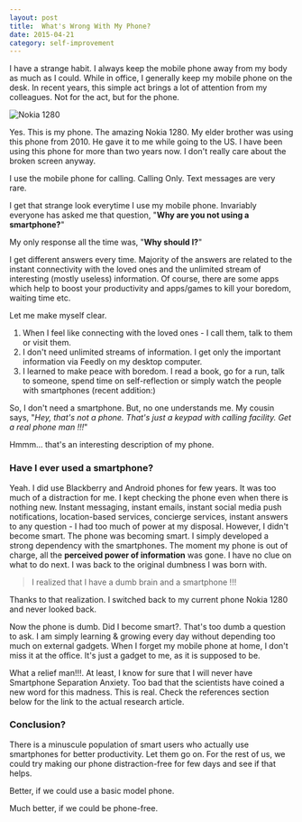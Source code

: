 ```yaml
---
layout: post
title:  What's Wrong With My Phone?
date: 2015-04-21
category: self-improvement
---
```


I have a strange habit. I always keep the mobile phone away from my body as much as I could. While in office, I generally keep my mobile phone on the desk. In recent years, this simple act brings a lot of attention from my colleagues. Not for the act, but for the phone.

![Nokia 1280]({{site.img-path}}/nokia-1280.jpg)  

Yes. This is my phone. The amazing Nokia 1280. My elder brother was using this phone from 2010. He gave it to me while going to the US. I have been using this phone for more than two years now. I don't really care about the broken screen anyway.

I use the mobile phone for calling. Calling Only. Text messages are very rare.

I get that strange look everytime I use my mobile phone. Invariably everyone has asked me that question, "**Why are you not using a smartphone?**"

My only response all the time was, "**Why should I?**"

I get different answers every time. Majority of the answers are related to the instant connectivity with the loved ones and the unlimited stream of interesting (mostly useless) information. Of course, there are some apps which help to boost your productivity and apps/games to kill your boredom, waiting time etc.

Let me make myself clear.

1. When I feel like connecting with the loved ones - I call them, talk to them or visit them.
2. I don't need unlimited streams of information. I get only the important information via Feedly on my desktop computer.
3. I learned to make peace with boredom. I read a book, go for a run, talk to someone, spend time on self-reflection or simply watch the people with smartphones (recent addition:)

So, I don't need a smartphone. But, no one understands me. My cousin says, "_Hey, that's not a phone. That's just a keypad with calling facility. Get a real phone man !!!_"

Hmmm... that's an interesting description of my phone.

### Have I ever used a smartphone?

Yeah. I did use Blackberry and Android phones for few years. It was too much of a distraction for me. I kept checking the phone even when there is nothing new. Instant messaging, instant emails, instant social media push notifications, location-based services, concierge services, instant answers to any question - I had too much of power at my disposal. However, I didn't become smart. The phone was becoming smart. I simply developed a strong dependency with the smartphones. The moment my phone is out of charge, all the **perceived power of information** was gone. I have no clue on what to do next. I was back to the original dumbness I was born with. 

> I realized that I have a dumb brain and a smartphone !!!

Thanks to that realization. I switched back to my current phone Nokia 1280 and never looked back. 

Now the phone is dumb. Did I become smart?. That's too dumb a question to ask. I am simply learning & growing every day without depending too much on external gadgets. When I forget my mobile phone at home, I don't miss it at the office. It's just a gadget to me, as it is supposed to be. 

What a relief man!!!. At least, I know for sure that I will never have Smartphone Separation Anxiety. Too bad that the scientists have coined a new word for this madness. This is real. Check the references section below for the link to the actual research article.

### Conclusion?

There is a minuscule population of smart users who actually use smartphones for better productivity. Let them go on. For the rest of us, we could try making our phone distraction-free for few days and see if that helps.

Better, if we could use a basic model phone.  

Much better, if we could be phone-free.  
